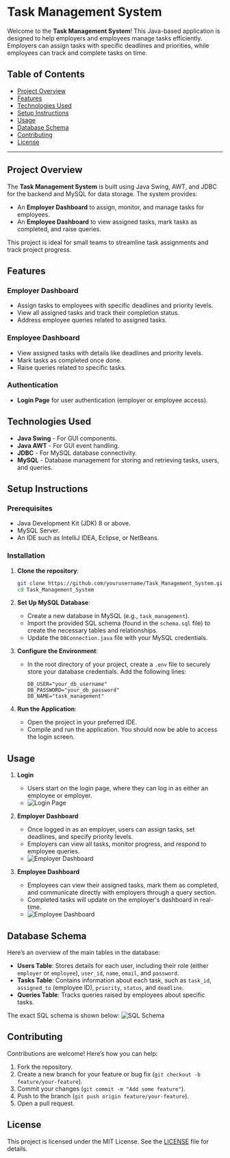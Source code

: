 # Task Management System

Welcome to the **Task Management System**! This Java-based application is designed to help employers and employees manage tasks efficiently. Employers can assign tasks with specific deadlines and priorities, while employees can track and complete tasks on time.

## Table of Contents
- [Project Overview](#project-overview)
- [Features](#features)
- [Technologies Used](#technologies-used)
- [Setup Instructions](#setup-instructions)
- [Usage](#usage)
- [Database Schema](#database-schema)
- [Contributing](#contributing)
- [License](#license)

---

## Project Overview

The **Task Management System** is built using Java Swing, AWT, and JDBC for the backend and MySQL for data storage. The system provides:
- An **Employer Dashboard** to assign, monitor, and manage tasks for employees.
- An **Employee Dashboard** to view assigned tasks, mark tasks as completed, and raise queries.

This project is ideal for small teams to streamline task assignments and track project progress.

## Features

### Employer Dashboard
- Assign tasks to employees with specific deadlines and priority levels.
- View all assigned tasks and track their completion status.
- Address employee queries related to assigned tasks.

### Employee Dashboard
- View assigned tasks with details like deadlines and priority levels.
- Mark tasks as completed once done.
- Raise queries related to specific tasks.

### Authentication
- **Login Page** for user authentication (employer or employee access).

## Technologies Used

- **Java Swing** - For GUI components.
- **Java AWT** - For GUI event handling.
- **JDBC** - For MySQL database connectivity.
- **MySQL** - Database management for storing and retrieving tasks, users, and queries.

## Setup Instructions

### Prerequisites
- Java Development Kit (JDK) 8 or above.
- MySQL Server.
- An IDE such as IntelliJ IDEA, Eclipse, or NetBeans.

### Installation

1. **Clone the repository**:
   ```bash
   git clone https://github.com/yourusername/Task_Management_System.git
   cd Task_Management_System
2. **Set Up MySQL Database**:
   - Create a new database in MySQL (e.g., `task_management`).
   - Import the provided SQL schema (found in the `schema.sql` file) to create the necessary tables and relationships.
   - Update the `DBConnection.java` file with your MySQL credentials.

3. **Configure the Environment**:
   - In the root directory of your project, create a `.env` file to securely store your database credentials. Add the following lines:
     ```plaintext
     DB_USER="your_db_username"
     DB_PASSWORD="your_db_password"
     DB_NAME="task_management"
     ```

4. **Run the Application**:
   - Open the project in your preferred IDE.
   - Compile and run the application. You should now be able to access the login screen.

## Usage

1. **Login**  
   - Users start on the login page, where they can log in as either an employee or employer.
   - ![Login Page](images/login_page.png)

2. **Employer Dashboard**  
   - Once logged in as an employer, users can assign tasks, set deadlines, and specify priority levels.
   - Employers can view all tasks, monitor progress, and respond to employee queries.  
   - ![Employer Dashboard](images/employer_dashboard.png)

3. **Employee Dashboard**  
   - Employees can view their assigned tasks, mark them as completed, and communicate directly with employers through a query section.
   - Completed tasks will update on the employer's dashboard in real-time.  
   - ![Employee Dashboard](images/employee_dashboard.png)

## Database Schema

Here’s an overview of the main tables in the database:

- **Users Table**: Stores details for each user, including their role (either `employer` or `employee`), `user_id`, `name`, `email`, and `password`.
- **Tasks Table**: Contains information about each task, such as `task_id`, `assigned_to` (employee ID), `priority`, `status`, and `deadline`.
- **Queries Table**: Tracks queries raised by employees about specific tasks.

The exact SQL schema is shown below:
![SQL Schema](images/sql.png)

## Contributing

Contributions are welcome! Here’s how you can help:
1. Fork the repository.
2. Create a new branch for your feature or bug fix (`git checkout -b feature/your-feature`).
3. Commit your changes (`git commit -m "Add some feature"`).
4. Push to the branch (`git push origin feature/your-feature`).
5. Open a pull request.

## License

This project is licensed under the MIT License. See the [LICENSE](LICENSE) file for details.




